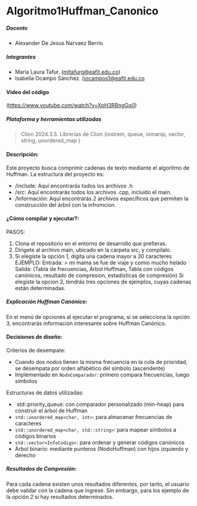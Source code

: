 # Algoritmo1Huffman_Canonico

 ##### Docente
- Alexander De Jesus Narvaez Berrio

##### Integrantes
 - Maria Laura Tafur. (mltafurg@eafit.edu.co)
 - Isabella Ocampo Sánchez. (iocampos1@eafit.edu.co

#### Video del código 
(https://www.youtube.com/watch?v=XpH3RBngGq0)

##### Plataforma y herramientas utilizadas
> Clion 2024.3.5.
> Librerías de Clion (iostrem, queue, iomanip, vector, string, unordered_map )

#### Descripción:
Este proyecto busca comprimir cadenas de texto mediante el algoritmo de Huffman. 
La estructura del proyecto es: 
- /include: Aquí encontrarás todos los archivos .h
- /src: Aquí encontrarás todos los archivos .cpp, incluído el main. 
- /Información: Aquí encontrarás 2 archivos específicos que permiten la construcción del árbol con la infromcion.
  
#### ¿Cómo compilar y ejecutar?:
PASOS: 
1. Clona el repositorio en el entorno de desarrollo que prefieras.
2. Dirigete al archivo main, ubicado en la carpeta src, y compilalo.
3. Si elegiste la opción 1, digita una cadena mayor a 30 caracteres
     EJEMPLO:
     Entrada: > mi mama se fue de viaje y comio mucho helado
     Salida: (Tabla de frecuencias, Árbol Huffman, Tabla con códigos canónicos, resultado de compresion, estadisticas de compresión)
   Si elegiste la opcion 2, tendrás tres opciones de ejemplos, cuyas cadenas están determinadas.
   
##### Explicación Huffman Canónico:
En el menú de opciones al ejecutar el programa, si se selecciona la opción 3, encontrarás información interesante sobre Huffman Canónico. 

#### Decisiones de diseño:
Criterios de desempate:
- Cuando dos nodos tienen la misma frecuencia en la cola de prioridad, se desempata por orden alfabético del símbolo (ascendente)
- Implementado en `NodoComparador`: primero compara frecuencias, luego símbolos

Estructuras de datos utilizadas:
- `std::priority_queue: con comparador personalizado (min-heap) para construir el árbol de Huffman
- `std::unordered_map<char, int>`: para almacenar frecuencias de caracteres
- `std::unordered_map<char, std::string>`: para mapear símbolos a códigos binarios
- `std::vector<InfoCodigo>`: para ordenar y generar códigos canónicos
- Árbol binario: mediante punteros (NodoHuffman) con hijos izquierdo y derecho

##### Resultados de Compresión:
Para cada cadena existen unos resultados diferentes, por tanto, el usuario debe validar con la cadena que ingrese. 
Sin embargo, para los ejemplo de la opción 2 si hay resultados determinados. 


   

